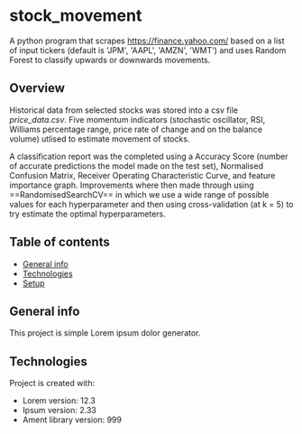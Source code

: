 # stock_movement
A python program that scrapes https://finance.yahoo.com/ based on a list of input tickers (default is 'JPM', 'AAPL', 'AMZN', 'WMT') and uses Random Forest to classify upwards or downwards movements.

## Overview
Historical data from selected stocks was stored into a csv file <em>price_data.csv</em>. Five momentum indicators (stochastic oscillator, RSI, Williams percentage range, 
price rate of change and on the balance volume) utlised to estimate movement of stocks. 

A classification report was the completed using a Accuracy Score (number of accurate predictions the model made on the test set),
Normalised Confusion Matrix, Receiver Operating Characteristic Curve, and feature importance graph. Improvements where then made through using ==RandomisedSearchCV== in which we use a wide range of possible values for each hyperparameter and then using cross-validation (at k = 5) to try estimate the optimal hyperparameters.

## Table of contents
* [General info](#general-info)
* [Technologies](#technologies)
* [Setup](#setup)

## General info
This project is simple Lorem ipsum dolor generator.
	
## Technologies
Project is created with:
* Lorem version: 12.3
* Ipsum version: 2.33
* Ament library version: 999
